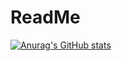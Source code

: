 # ReadMe

[![Anurag's GitHub stats](https://github-readme-stats.vercel.app/api?username=seoeunhyo)](https://github.com/anuraghazra/github-readme-stats)
